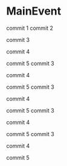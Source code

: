 # MainEvent

commit 1
commit 2

commit 3


commit 4

commit 5
commit 3


commit 4

commit 5
commit 3


commit 4

commit 5
commit 3


commit 4

commit 5
commit 3


commit 4

commit 5




